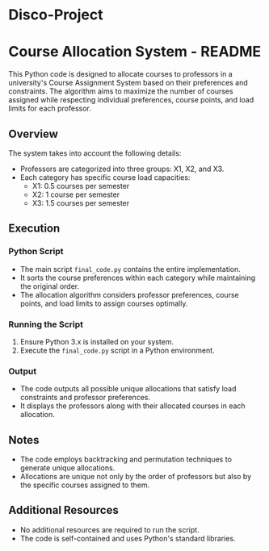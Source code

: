 # Disco-Project


# Course Allocation System - README

This Python code is designed to allocate courses to professors in a university's Course Assignment System based on their preferences and constraints. The algorithm aims to maximize the number of courses assigned while respecting individual preferences, course points, and load limits for each professor.

## Overview

The system takes into account the following details:

- Professors are categorized into three groups: X1, X2, and X3.
- Each category has specific course load capacities:
  - X1: 0.5 courses per semester
  - X2: 1 course per semester
  - X3: 1.5 courses per semester

## Execution

### Python Script

- The main script `final_code.py` contains the entire implementation.
- It sorts the course preferences within each category while maintaining the original order.
- The allocation algorithm considers professor preferences, course points, and load limits to assign courses optimally.

### Running the Script

1. Ensure Python 3.x is installed on your system.
2. Execute the `final_code.py` script in a Python environment.

### Output

- The code outputs all possible unique allocations that satisfy load constraints and professor preferences.
- It displays the professors along with their allocated courses in each allocation.

## Notes

- The code employs backtracking and permutation techniques to generate unique allocations.
- Allocations are unique not only by the order of professors but also by the specific courses assigned to them.

## Additional Resources

- No additional resources are required to run the script.
- The code is self-contained and uses Python's standard libraries.


